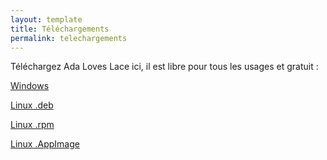 ```yaml
---
layout: template
title: Téléchargements
permalink: telechargements
---
```


Téléchargez Ada Loves Lace ici, il est libre pour tous les usages et gratuit :

[Windows](https://github.com/LaTeteDansLesEtoiles/AdaLovesLace/releases/download/1.0.2/adaloveslace_1.0.2.msi)


[Linux .deb](https://github.com/LaTeteDansLesEtoiles/AdaLovesLace/releases/download/1.0.2/adaloveslace_1.0.2.deb)


[Linux .rpm](https://github.com/LaTeteDansLesEtoiles/AdaLovesLace/releases/download/1.0.2/adaloveslace_1.0.2.rpm)


[Linux .AppImage](https://github.com/LaTeteDansLesEtoiles/AdaLovesLace/releases/download/1.0.2/adaloveslace_1.0.2.AppImage)